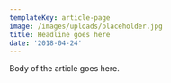 ```yaml
---
templateKey: article-page
image: /images/uploads/placeholder.jpg
title: Headline goes here
date: '2018-04-24'
---
```

Body of the article goes here.
